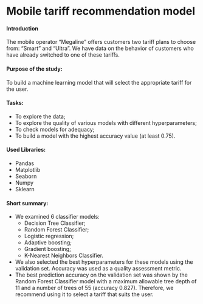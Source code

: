 # Mobile tariff recommendation model

#### Introduction

The mobile operator “Megaline” offers customers two tariff plans to choose from: “Smart” and “Ultra”. We have data on the behavior of customers who have already switched to one of these tariffs.

#### Purpose of the study:

To build a machine learning model that will select the appropriate tariff for the user.

#### Tasks:
- To explore the data;
- To explore the quality of various models with different hyperparameters;
- To check models for adequacy;
- To build a model with the highest accuracy value (at least 0.75).

#### Used Libraries:
- Pandas
- Matplotlib
- Seaborn
- Numpy
- Sklearn

#### Short summary:
- We examined 6 classifier models:
  - Decision Tree Classifier;
  - Random Forest Classifier;
  - Logistic regression;
  - Adaptive boosting;
  - Gradient boosting;
  - K-Nearest Neighbors Classifier.
- We also selected the best hyperparameters for these models using the validation set. Accuracy was used as a quality assessment metric.
- The best prediction accuracy on the validation set was shown by the Random Forest Classifier model with a maximum allowable tree depth of 11 and a number of trees of 55 (accuracy 0.827). Therefore, we recommend using it to select a tariff that suits the user.
